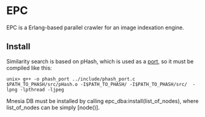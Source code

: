 EPC
===

EPC is a Erlang-based parallel crawler for an image indexation engine.


Install
-------

Similarity search is based on pHash, which is used as a
[port](http://www.erlang.org/doc/tutorial/c_port.html),
so it must be compiled like this:

    unix> g++ -o phash_port ../include/phash_port.c $PATH_TO_PHASH/src/pHash.o -I$PATH_TO_PHASH/ -I$PATH_TO_PHASH/src/  -lpng -lpthread -ljpeg


Mnesia DB must be installed by calling epc_dba:install(list_of_nodes), where list_of_nodes can be simply [node()].
